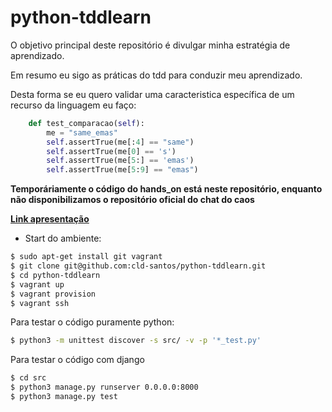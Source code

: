 # python-tddlearn

O objetivo principal deste repositório é divulgar minha estratégia de aprendizado.

Em resumo eu sigo as práticas do tdd para conduzir meu aprendizado.

Desta forma se eu quero validar uma caracteristica específica de um recurso da linguagem eu faço:

``` python
    def test_comparacao(self):
        me = "same_emas"
        self.assertTrue(me[:4] == "same")
        self.assertTrue(me[0] == 's')
        self.assertTrue(me[5:] == 'emas')
        self.assertTrue(me[5:9] == "emas")
```

**Temporáriamente o código do hands_on está neste repositório, enquanto não disponibilizamos o repositório oficial do chat do caos**


[**Link apresentação**](https://youtu.be/G2IK3oAnXS0)



 - Start do ambiente:
``` bash
$ sudo apt-get install git vagrant
$ git clone git@github.com:cld-santos/python-tddlearn.git
$ cd python-tddlearn
$ vagrant up
$ vagrant provision
$ vagrant ssh
```

Para testar o código puramente python:
``` bash
$ python3 -m unittest discover -s src/ -v -p '*_test.py'
```

Para testar o código com django
``` bash
$ cd src
$ python3 manage.py runserver 0.0.0.0:8000
$ python3 manage.py test
```



